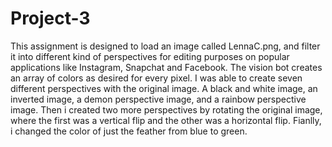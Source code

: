 # Project-3

This assignment is designed to load an image called LennaC.png, and filter it into different kind of perspectives for editing purposes on popular applications like Instagram, Snapchat and Facebook. The vision bot creates an array of colors as desired for every pixel. I was able to create seven different perspectives with the original image. A black and white image, an inverted image, a demon perspective image, and a rainbow perspective image. Then i created two more perspectives by rotating the original image, where the first was a vertical flip and the other was a horizontal flip. Fianlly, i changed the color of just the feather from blue to green. 
